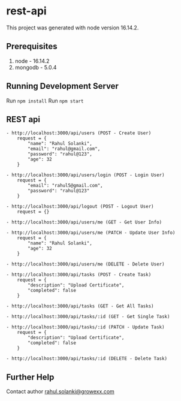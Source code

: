 # rest-api
This project was generated with node version 16.14.2.

## Prerequisites
1. node - 16.14.2
2. mongodb - 5.0.4

## Running Development Server

Run `npm install`
Run `npm start`

## REST api
    - http://localhost:3000/api/users (POST - Create User)
        request = {
            "name": "Rahul Solanki",
            "email": "rahul@gmail.com",
            "password": "rahul@123",
            "age": 32
        }

    - http://localhost:3000/api/users/login (POST - Login User)
        request = {
            "email": "rahul5@gmail.com",
            "password": "rahul@123"
        }

    - http://localhost:3000/api/logout (POST - Logout User)
        request = {}

    - http://localhost:3000/api/users/me (GET - Get User Info)

    - http://localhost:3000/api/users/me (PATCH - Update User Info)
        request = {
            "name": "Rahul Solanki",
            "age": 32
        }

    - http://localhost:3000/api/users/me (DELETE - Delete User)

    - http://localhost:3000/api/tasks (POST - Create Task)
        request = {
            "description": "Upload Certificate",
            "completed": false
        }

    - http://localhost:3000/api/tasks (GET - Get All Tasks)

    - http://localhost:3000/api/tasks/:id (GET - Get Single Task)

    - http://localhost:3000/api/tasks/:id (PATCH - Update Task)
        request = {
            "description": "Upload Certificate",
            "completed": false
        }

    - http://localhost:3000/api/tasks/:id (DELETE - Delete Task)

## Further Help
Contact author <rahul.solanki@growexx.com>
